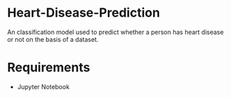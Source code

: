 # Heart-Disease-Prediction
An classification model used to predict whether a person has heart disease or not on the basis of a dataset.

# Requirements
- Jupyter Notebook
